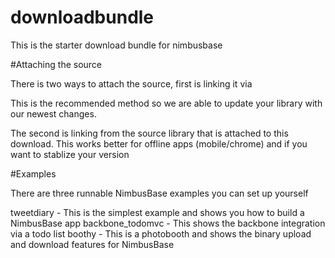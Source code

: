 downloadbundle
==============

This is the starter download bundle for nimbusbase

#Attaching the source

There is two ways to attach the source, first is linking it via

> <script src="http://nimbusbase.com/static/nimbus.min.js"></script>

This is the recommended method so we are able to update your library with our newest changes.

The second is linking from the source library that is attached to this download. This works better for offline apps (mobile/chrome) and if you want to stablize your version

#Examples

There are three runnable NimbusBase examples you can set up yourself

tweetdiary - This is the simplest example and shows you how to build a NimbusBase app
backbone_todomvc - This shows the backbone integration via a todo list
boothy - This is a photobooth and shows the binary upload and download features for NimbusBase

